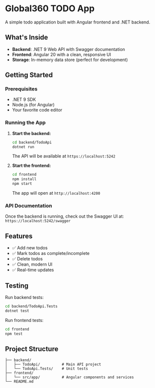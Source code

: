 # Global360 TODO App

A simple todo application built with Angular frontend and .NET backend.

## What's Inside

- **Backend**: .NET 9 Web API with Swagger documentation
- **Frontend**: Angular 20 with a clean, responsive UI
- **Storage**: In-memory data store (perfect for development)

## Getting Started

### Prerequisites

- .NET 9 SDK
- Node.js (for Angular)
- Your favorite code editor

### Running the App

1. **Start the backend:**
   ```bash
   cd backend/TodoApi
   dotnet run
   ```
   The API will be available at `https://localhost:5242`

2. **Start the frontend:**
   ```bash
   cd frontend
   npm install
   npm start
   ```
   The app will open at `http://localhost:4200`

### API Documentation

Once the backend is running, check out the Swagger UI at:
`https://localhost:5242/swagger`

## Features

- ✅ Add new todos
- ✅ Mark todos as complete/incomplete
- ✅ Delete todos
- ✅ Clean, modern UI
- ✅ Real-time updates

## Testing

Run backend tests:
```bash
cd backend/TodoApi.Tests
dotnet test
```

Run frontend tests:
```bash
cd frontend
npm test
```

## Project Structure

```
├── backend/
│   ├── TodoApi/          # Main API project
│   └── TodoApi.Tests/    # Unit tests
├── frontend/
│   └── src/app/          # Angular components and services
└── README.md
```

